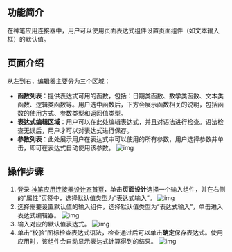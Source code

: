 

## 功能简介

在神笔应用连接器中，用户可以使用页面表达式组件设置页面组件（如文本输入框）的默认值。

## 页面介绍

从左到右，编辑器主要分为三个区域：

- **函数列表**：提供表达式可用的函数，包括：日期类函数、数学类函数、文本类函数、逻辑类函数等。用户选中函数后，下方会展示函数相关的说明，包括函数的使用方式、参数类型和返回值类型。
- **表达式编辑区域**：用户可以在此处编辑表达式，并且对语法进行检查。语法检查无误后，用户才可以对表达式进行保存。
- **参数列表**：此处展示用户在表达式中可以使用的所有参数，用户选择参数并单击，即可在表达式自动使用该参数。
  ![img](https://main.qcloudimg.com/raw/60f44dbed67b4c0ac174bb7a641b4d9e.png)

## 操作步骤

1. 登录 [神笔应用连接器设计态首页](https://apaas.cloud.tencent.com/)，单击**页面设计**选择一个输入组件，并在右侧的“属性”页签中，选择默认值类型为“表达式输入”。
   ![img](https://main.qcloudimg.com/raw/c233f707fc396aa43f8e283384712950.png)
2. 选择需要设置默认值的输入组件，选择默认值类型为“表达式输入”，单击进入表达式编辑器。
   ![img](https://main.qcloudimg.com/raw/6003b0a5793b26af253af493af4fe1ce.png)
3. 输入对应的默认值表达式。
   ![img](https://main.qcloudimg.com/raw/2adc17fe127a361db99a81fd58a7d22f.png)
4. 单击“校验”图标检查表达式语法，检查通过后可以单击**确定**保存表达式。使用应用时，该组件会自动显示表达式计算得到的结果。
   ![img](https://main.qcloudimg.com/raw/996cd6a5566dcc909a86a47a2bb3d81f.png)
